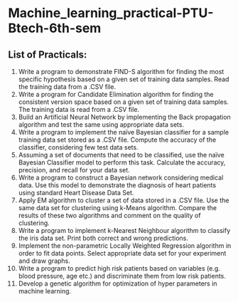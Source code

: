 # Machine_learning_practical-PTU-Btech-6th-sem

## List of Practicals:
1. Write a program to demonstrate FIND-S algorithm for finding the most specific hypothesis based
on a given set of training data samples. Read the training data from a .CSV file.
2. Write a program for Candidate Elimination algorithm for finding the consistent version space
based on a given set of training data samples. The training data is read from a .CSV file.
3. Build an Artificial Neural Network by implementing the Back propagation algorithm and test
the same using appropriate data sets.
4. Write a program to implement the naïve Bayesian classifier for a sample training data set stored
as a .CSV file. Compute the accuracy of the classifier, considering few test data sets.
5. Assuming a set of documents that need to be classified, use the naïve Bayesian Classifier model
to perform this task. Calculate the accuracy, precision, and recall for your data set.
6. Write a program to construct a Bayesian network considering medical data. Use this model to
demonstrate the diagnosis of heart patients using standard Heart Disease Data Set.
7. Apply EM algorithm to cluster a set of data stored in a .CSV file. Use the same data set for
clustering using k-Means algorithm. Compare the results of these two algorithms and comment on
the quality of clustering.
8. Write a program to implement k-Nearest Neighbour algorithm to classify the iris data set. Print
both correct and wrong predictions.
9. Implement the non-parametric Locally Weighted Regression algorithm in order to fit data points.
Select appropriate data set for your experiment and draw graphs.
10. Write a program to predict high risk patients based on variables (e.g. blood pressure, age etc.) and
discriminate them from low risk patients.
11. Develop a genetic algorithm for optimization of hyper parameters in machine learning.
